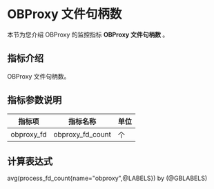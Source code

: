 # OBProxy 文件句柄数

本节为您介绍 OBProxy 的监控指标 **OBProxy 文件句柄数** 。

## 指标介绍

OBProxy 文件句柄数。

## 指标参数说明

| **指标项** |      **指标名称**       | **单位** |
|---------|---------------------|--------|
| obproxy_fd  | obproxy_fd_count | 个     |

## 计算表达式

avg(process_fd_count{name="obproxy",@LABELS}) by (@GBLABELS)
